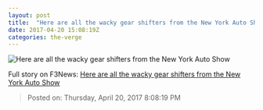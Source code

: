 ```yaml
---
layout: post
title:  "Here are all the wacky gear shifters from the New York Auto Show"
date: 2017-04-20 15:08:19Z
categories: the-verge
---
```


![Here are all the wacky gear shifters from the New York Auto Show](https://cdn0.vox-cdn.com/thumbor/DpKIH94mOoBoSu7WK76ftrwwHwo=/0x212:2040x1360/1600x900/cdn0.vox-cdn.com/uploads/chorus_image/image/54360053/akrales_170414__1588_0332.0.0.jpg)




Full story on F3News: [Here are all the wacky gear shifters from the New York Auto Show](http://www.f3nws.com/n/bBdRNH)

> Posted on: Thursday, April 20, 2017 8:08:19 PM
